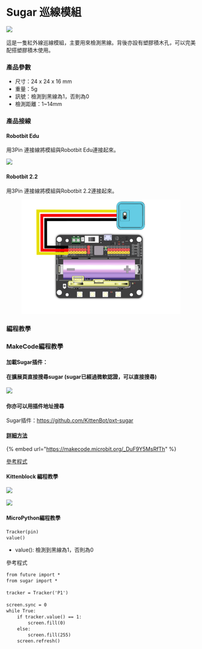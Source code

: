 # Sugar 巡線模組

![](https://kittenbothk.readthedocs.io/en/latest/\_images/line1.png)

這是一隻紅外線巡線模組，主要用來檢測黑線。背後亦設有塑膠積木孔，可以完美配搭塑膠積木使用。

### 產品參數

* 尺寸：24 x 24 x 16 mm
* 重量：5g
* 訊號：檢測到黑線為1，否則為0
* 檢測距離：1\~14mm

### 產品接線

#### Robotbit Edu

用3Pin 連接線將模組與Robotbit Edu連接起來。

![](https://kittenbothk.readthedocs.io/en/latest/\_images/line\_wire1.png)

#### Robotbit 2.2

用3Pin 連接線將模組與Robotbit 2.2連接起來。

<figure><img src="../../.gitbook/assets/line_wiring_2.2.png" alt=""><figcaption></figcaption></figure>

### 編程教學

### MakeCode編程教學

#### 加載Sugar插件：

#### 在擴展頁直接搜尋sugar (sugar已經過微軟認證，可以直接搜尋)

![](https://kittenbothk.readthedocs.io/en/latest/\_images/sugar\_search.gif)

#### 你亦可以用插件地址搜尋

Sugar插件：https://github.com/KittenBot/pxt-sugar

#### [詳細方法](../../programmingplatforms/makecode/kittenbotandmakecode.md)

{% embed url="https://makecode.microbit.org/_DuF9Y5MsRfTh" %}

[參考程式](https://makecode.microbit.org/\_DuF9Y5MsRfTh)

#### Kittenblock 編程教學

![](https://kittenbothk.readthedocs.io/en/latest/\_images/kbbanner9.png)

![](https://kittenbothk.readthedocs.io/en/latest/\_images/line3.png)

#### MicroPython編程教學

```
Tracker(pin)
value()
```

* value(): 檢測到黑線為1，否則為0

參考程式

```
from future import *
from sugar import *

tracker = Tracker('P1')

screen.sync = 0
while True:
    if tracker.value() == 1:
        screen.fill(0)
    else:
        screen.fill(255)
    screen.refresh()
```
